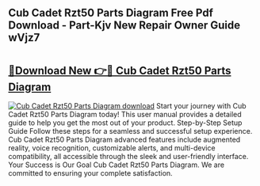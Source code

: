 ## Cub Cadet Rzt50 Parts Diagram Free Pdf Download - Part-Kjv New Repair Owner Guide wVjz7

# <h2><a href="http://dfi89jj.blite.top/?on=Cub+Cadet+Rzt50+Parts+Diagram">🔗Download New 👉🔴 Cub Cadet Rzt50 Parts Diagram</a></h2>

[![Cub Cadet Rzt50 Parts Diagram download](https://i.imgur.com/lujVjoI.png)](http://dfi89jj.blite.top/?on=Cub+Cadet+Rzt50+Parts+Diagram)
Start your journey with Cub Cadet Rzt50 Parts Diagram today! This user manual provides a detailed guide to help you get the most out of your product. Step-by-Step Setup Guide Follow these steps for a seamless and successful setup experience. Cub Cadet Rzt50 Parts Diagram advanced features include augmented reality, voice recognition, customizable alerts, and multi-device compatibility, all accessible through the sleek and user-friendly interface. Your Success is Our Goal Cub Cadet Rzt50 Parts Diagram. We are committed to ensuring your complete satisfaction.
